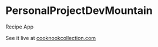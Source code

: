 PersonalProjectDevMountain
==========================

Recipe App

See it live at <a href="http://cooknookcollection.com">cooknookcollection.com</a>

